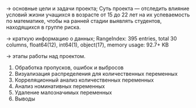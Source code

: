 → основные цели и задачи проекта; Суть проекта — отследить влияние
условий жизни учащихся в возрасте от 15 до 22 лет на их успеваемость по
математике, чтобы на ранней стадии выявлять студентов, находящихся в
группе риска.

→ краткую информацию о данных; RangeIndex: 395 entries, total 30
columns, float64(12), int64(1), object(17), memory usage: 92.7+ KB

→ этапы работы над проектом.

1)  Обработка пропусков, ошибок и выбросов
2)  Визуализация распределения для количественных переменных
3)  Корреляционный анализ количественных переменных
4)  Анализ номинативных переменных
5)  Удаление малозначимых переменных
6)  Выводы

